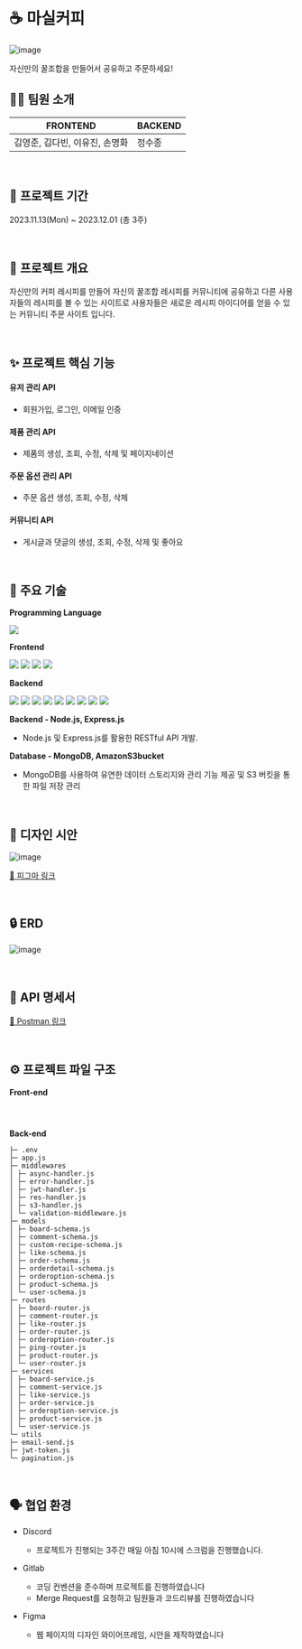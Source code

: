 # ☕ 마실커피

![image](https://github.com/JEONGSUJONG/github-mainpage/assets/142254876/8f5fddf1-2dfd-446c-9a8c-8167add99503)

자신만의 꿀조합을 만들어서 공유하고 주문하세요!

## 👨‍💻 팀원 소개

| FRONTEND                       | BACKEND |
| ------------------------------ | ------- |
| 김영준, 김다빈, 이유진, 손명화 | 정수종  |

<br>

## 📅 프로젝트 기간

2023.11.13(Mon) ~ 2023.12.01 (총 3주)

<br>

## 🌟 프로젝트 개요

자신만의 커피 레시피를 만들어 자신의 꿀조합 레시피를 커뮤니티에 공유하고 다른 사용자들의 레시피를 볼 수 있는 사이트로 사용자들은 새로운 레시피 아이디어를 얻을 수 있는 커뮤니티 주문 사이트 입니다.

<br>

## ✨ 프로젝트 핵심 기능

#### 유저 관리 API

- 회원가입, 로그인, 이메일 인증

#### 제품 관리 API

- 제품의 생성, 조회, 수정, 삭제 및 페이지네이션

#### 주문 옵션 관리 API

- 주문 옵션 생성, 조회, 수정, 삭제

#### 커뮤니티 API

- 게시글과 댓글의 생성, 조회, 수정, 삭제 및 좋아요

<br>

## 🔨 주요 기술

**Programming Language**

<img  src="https://img.shields.io/badge/javascript-F7DF1E?style=for-the-badge&logo=javascript&logoColor=black">

**Frontend**

<img  src="https://img.shields.io/badge/react-61DAFB?style=for-the-badge&logo=react&logoColor=black"> <img  src="https://img.shields.io/badge/redux-764ABC?style=for-the-badge&logo=redux&logoColor=white"> <img  src="https://img.shields.io/badge/axios-5A29E4?style=for-the-badge&logo=axios&logoColor=white"> <img  src="https://img.shields.io/badge/axios-DB7093?style=for-the-badge&logo=styled-components&logoColor=white">

**Backend**

<img  src="https://img.shields.io/badge/gpt-412991?style=for-the-badge&logo=openai&logoColor=white"> <img  src="https://img.shields.io/badge/node.js-339933?style=for-the-badge&logo=node.js&logoColor=white"> <img  src="https://img.shields.io/badge/npm-CB3837?style=for-the-badge&logo=npm&logoColor=white"> <img  src="https://img.shields.io/badge/express-000000?style=for-the-badge&logo=express&logoColor=white"> <img  src="https://img.shields.io/badge/mongoose-F04D35?style=for-the-badge&logo=mongoose&logoColor=white"> <img  src="https://img.shields.io/badge/nginx-009639?style=for-the-badge&logo=nginx&logoColor=white"> <img  src="https://img.shields.io/badge/pm2-2B037A?style=for-the-badge&logo=pm2&logoColor=white"> <img  src="https://img.shields.io/badge/amazons3-569A31?style=for-the-badge&logo=amazons3&logoColor=white"> <img  src="https://img.shields.io/badge/naver SMTP-03C75A?style=for-the-badge&logo=naver&logoColor=white">

**Backend - Node.js, Express.js**

- Node.js 및 Express.js를 활용한 RESTful API 개발.

**Database - MongoDB, AmazonS3bucket**

- MongoDB를 사용하여 유연한 데이터 스토리지와 관리 기능 제공 및 S3 버킷을 통한 파일 저장 관리

<br>

## 💄 디자인 시안

![image](https://github.com/JEONGSUJONG/github-mainpage/assets/142254876/6c744626-2c7a-41f4-8b5f-4fe7ef4de2e4)

[🔗 피그마 링크](https://www.figma.com/file/1paJZikZlc8BgwFVQqupsd/MASILCOFFEE?type=design&node-id=0%3A1&mode=design&t=Z1txskYfSKjCl5yO-1)

<br>

## 🔒 ERD

![image](https://github.com/JEONGSUJONG/github-mainpage/assets/142254876/5069edce-49a2-4663-be6e-3a24efe2e53a)

<br>

## 📄 API 명세서

[🔗 Postman 링크](https://orange-sunset-704837.postman.co/workspace/CafeWebSite~8450ad83-0986-4510-ab97-20bb86778bba/collection/30237851-9975c128-05c1-478f-b4f8-e521a3754654?action=share&creator=30237851)

<br>

## ⚙️ 프로젝트 파일 구조

**Front-end**

```



```

**Back-end**

```
├─ .env
├─ app.js
├─ middlewares
│ ├─ async-handler.js
│ ├─ error-handler.js
│ ├─ jwt-handler.js
│ ├─ res-handler.js
│ ├─ s3-handler.js
│ └─ validation-middleware.js
├─ models
│ ├─ board-schema.js
│ ├─ comment-schema.js
│ ├─ custom-recipe-schema.js
│ ├─ like-schema.js
│ ├─ order-schema.js
│ ├─ orderdetail-schema.js
│ ├─ orderoption-schema.js
│ ├─ product-schema.js
│ └─ user-schema.js
├─ routes
│ ├─ board-router.js
│ ├─ comment-router.js
│ ├─ like-router.js
│ ├─ order-router.js
│ ├─ orderoption-router.js
│ ├─ ping-router.js
│ ├─ product-router.js
│ └─ user-router.js
├─ services
│ ├─ board-service.js
│ ├─ comment-service.js
│ ├─ like-service.js
│ ├─ order-service.js
│ ├─ orderoption-service.js
│ ├─ product-service.js
│ └─ user-service.js
└─ utils
├─ email-send.js
├─ jwt-token.js
└─ pagination.js
```

<br>

## 🗣 협업 환경

- Discord

  - 프로젝트가 진행되는 3주간 매일 아침 10시에 스크럼을 진행했습니다.

- Gitlab

  - 코딩 컨벤션을 준수하며 프로젝트를 진행하였습니다
  - Merge Request를 요청하고 팀원들과 코드리뷰를 진행하였습니다

- Figma
  - 웹 페이지의 디자인 와이어프레임, 시안을 제작하였습니다
